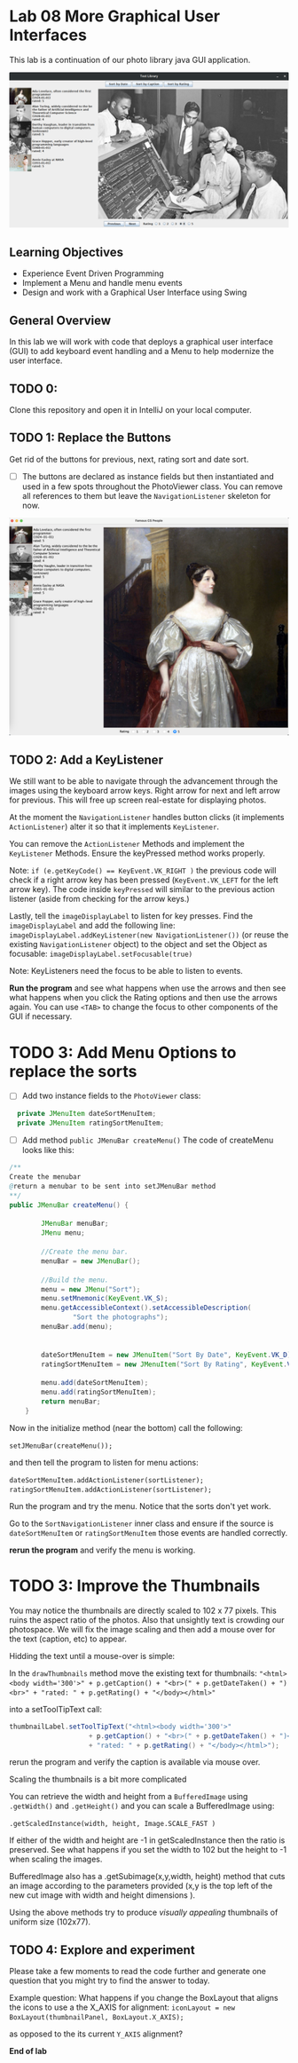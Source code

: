 # Lab 08 More Graphical User Interfaces

This lab is a continuation of our photo library java GUI application.

![sample screen](res/samplescreen.png)

## Learning Objectives

- Experience Event Driven Programming
- Implement a Menu and handle menu events
- Design and work with a Graphical User Interface using Swing

## General Overview

In this lab we will work with code that deploys a graphical user interface (GUI) to add keyboard event handling and a Menu to help modernize the user interface.

## TODO 0:

Clone this repository and open it in IntelliJ on your local computer.

## TODO 1: Replace the Buttons

Get rid of the buttons for previous, next, rating sort and date sort.

  - [ ] The buttons are declared as instance fields but then instantiated and used in a few spots throughout the PhotoViewer class. You can remove all references to them but leave the `NavigationListener` skeleton for now.

![no buttons gui](res/no_buttons.png)

## TODO 2: Add a KeyListener

We still want to be able to navigate through the  advancement through the images using the keyboard arrow keys. Right arrow for next and left arrow for previous. This will free up screen real-estate for displaying photos.

At the moment the `NavigationListener` handles button clicks (it implements `ActionListener`) alter it so that it implements `KeyListener`.

You can remove the `ActionListener` Methods and implement the `KeyListener` Methods. Ensure the keyPressed method works properly.

Note: `if (e.getKeyCode() == KeyEvent.VK_RIGHT )` the previous code will check if a right arrow key has been pressed (`KeyEvent.VK_LEFT` for the left arrow key). The code inside `keyPressed` will similar to the previous action listener (aside from checking for the arrow keys.)

Lastly, tell the `imageDisplayLabel` to listen for key presses. Find the `imageDisplayLabel` and add the following line:
`imageDisplayLabel.addKeyListener(new NavigationListener())` (or reuse the existing `NavigationListener` object) to the object and set the Object as focusable: `imageDisplayLabel.setFocusable(true)`

Note: KeyListeners need the focus to be able to listen to events.

**Run the program** and see what happens when use the arrows and then see what happens when you click the Rating options and then use the arrows again. You can use `<TAB>` to change the focus to other components of the GUI if necessary.

# TODO 3: Add Menu Options to replace the sorts

- [ ] Add two instance fields to the `PhotoViewer` class:
```java
  private JMenuItem dateSortMenuItem;
  private JMenuItem ratingSortMenuItem;
```

- [ ] Add method  `public JMenuBar createMenu()`
The code of createMenu looks like this:

```java
/**
Create the menubar
@return a menubar to be sent into setJMenuBar method
**/
public JMenuBar createMenu() {

        JMenuBar menuBar;
        JMenu menu;

        //Create the menu bar.
        menuBar = new JMenuBar();

        //Build the menu.
        menu = new JMenu("Sort");
        menu.setMnemonic(KeyEvent.VK_S);
        menu.getAccessibleContext().setAccessibleDescription(
                "Sort the photographs");
        menuBar.add(menu);


        dateSortMenuItem = new JMenuItem("Sort By Date", KeyEvent.VK_D);
        ratingSortMenuItem = new JMenuItem("Sort By Rating", KeyEvent.VK_R);

        menu.add(dateSortMenuItem);
        menu.add(ratingSortMenuItem);
        return menuBar;
    }
```


Now in the initialize method (near the bottom) call the following:

`setJMenuBar(createMenu());`

and then tell the program to listen for menu actions:

`dateSortMenuItem.addActionListener(sortListener);`
`ratingSortMenuItem.addActionListener(sortListener);`

Run the program and try the menu. Notice that the sorts don't yet work.

Go to the `SortNavigationListener` inner class and ensure if the source is `dateSortMenuItem` or `ratingSortMenuItem` those events are handled correctly.

**rerun the program** and verify the menu is working.


# TODO 3: Improve the Thumbnails

You may notice the thumbnails are directly scaled to 102 x 77 pixels. This ruins the aspect ratio of the photos. Also that unsightly text is crowding our photospace. We will fix the image scaling and then add a mouse over for the text (caption, etc) to appear.

Hidding the text until a mouse-over is simple:

In the `drawThumbnails` method move the existing text for thumbnails:
`"<html><body width='300'>"
                    + p.getCaption() + "<br>(" + p.getDateTaken() + ")<br>"
                    + "rated: " + p.getRating() + "</body></html>"`

 into a setToolTipText call:

 ```java
 thumbnailLabel.setToolTipText("<html><body width='300'>"
                     + p.getCaption() + "<br>(" + p.getDateTaken() + ")<br>"
                     + "rated: " + p.getRating() + "</body></html>");
 ```

rerun the program and verify the caption is available via mouse over.

Scaling the thumbnails is a bit more complicated

You can retrieve the width and height from a `BufferedImage` using `.getWidth()` and `.getHeight()` and you can scale a BufferedImage using:

`.getScaledInstance(width, height, Image.SCALE_FAST )`

If either of the width and height are -1 in getScaledInstance then the ratio is preserved. See what happens if you set the width to 102 but the height to -1 when scaling the images.

BufferedImage also has a .getSubimage(x,y,width, height) method that cuts an image according to the parameters provided (x,y is the top left of the new cut image with width and height dimensions ).

Using the above methods try to produce *visually appealing* thumbnails of uniform size (102x77).

## TODO 4: Explore and experiment

Please take a few moments to read the code further and generate one question that you might try to find the answer to today.

Example question: What happens if you change the BoxLayout that aligns the icons to use a the X_AXIS for alignment:
`iconLayout = new BoxLayout(thumbnailPanel, BoxLayout.X_AXIS);`

as opposed to the its current `Y_AXIS` alignment?



**End of lab**
